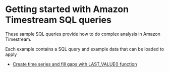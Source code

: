 # Getting started with Amazon Timestream SQL queries

These sample SQL queries provide how to do complex analysis in Amazon Timestream. 

Each example contains a SQL query and example data that can be loaded to apply

* [Create time series and fill gaps with LAST_VALUE() function](last_value_fill_forward/README.md)
